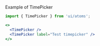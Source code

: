 Example of TimePicker
```jsx harmony
import { TimePicker } from 'ui/atoms';

<>
  <TimePicker />
  <TimePicker label="Test timepicker" />
</>
```